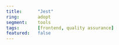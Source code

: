 ```yaml
---
title:      "Jest"
ring:       adopt
segment:    tools
tags:       [frontend, quality assurance]
featured:   false
---
```


